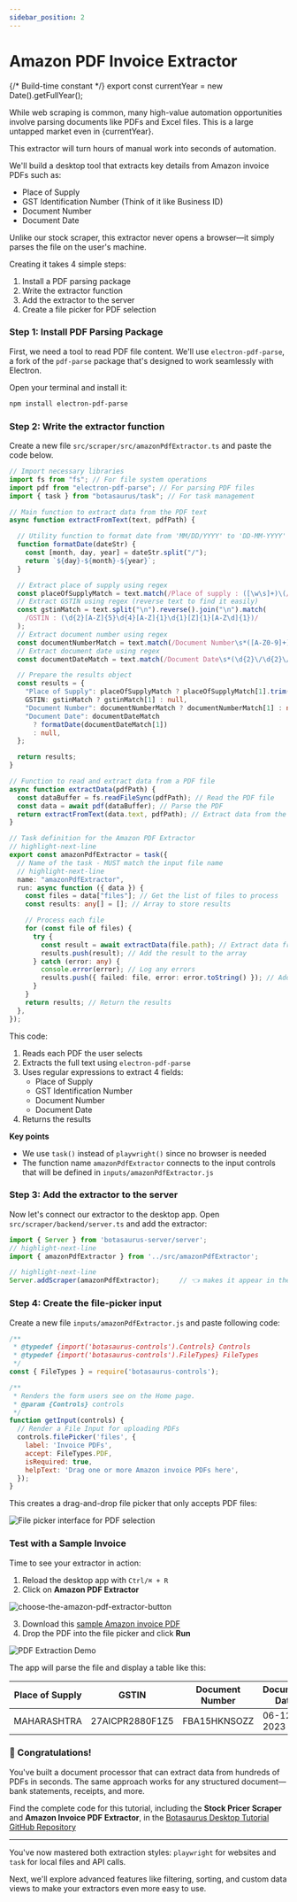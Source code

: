 ```yaml
---
sidebar_position: 2
---
```



# Amazon PDF Invoice Extractor

{/* Build-time constant */}
export const currentYear = new Date().getFullYear();

While web scraping is common, many high-value automation opportunities involve parsing documents like PDFs and Excel files. This is a large untapped market even in {currentYear}.

This extractor will turn hours of manual work into seconds of automation.

We'll build a desktop tool that extracts key details from Amazon invoice PDFs such as:

- Place of Supply
- GST Identification Number (Think of it like Business ID)
- Document Number
- Document Date

Unlike our stock scraper, this extractor never opens a browser—it simply parses the file on the user's machine.

Creating it takes 4 simple steps:

1. Install a PDF parsing package
2. Write the extractor function
3. Add the extractor to the server
4. Create a file picker for PDF selection

### Step 1: Install PDF Parsing Package

First, we need a tool to read PDF file content. We'll use `electron-pdf-parse`, a fork of the `pdf-parse` package that's designed to work seamlessly with Electron.

Open your terminal and install it:

```bash
npm install electron-pdf-parse
```

### Step 2: Write the extractor function

Create a new file `src/scraper/src/amazonPdfExtractor.ts` and paste the code below.

```ts title="src/scraper/src/amazonPdfExtractor.ts"
// Import necessary libraries
import fs from "fs"; // For file system operations
import pdf from "electron-pdf-parse"; // For parsing PDF files
import { task } from "botasaurus/task"; // For task management

// Main function to extract data from the PDF text
async function extractFromText(text, pdfPath) {

  // Utility function to format date from 'MM/DD/YYYY' to 'DD-MM-YYYY'
  function formatDate(dateStr) {
    const [month, day, year] = dateStr.split("/");
    return `${day}-${month}-${year}`;
  }

  // Extract place of supply using regex
  const placeOfSupplyMatch = text.match(/Place of supply : ([\w\s]+)\(/);
  // Extract GSTIN using regex (reverse text to find it easily)
  const gstinMatch = text.split("\n").reverse().join("\n").match(
    /GSTIN : (\d{2}[A-Z]{5}\d{4}[A-Z]{1}\d{1}[Z]{1}[A-Z\d]{1})/
  );
  // Extract document number using regex
  const documentNumberMatch = text.match(/Document Number\s*([A-Z0-9]+)/);
  // Extract document date using regex
  const documentDateMatch = text.match(/Document Date\s*(\d{2}\/\d{2}\/\d{4})/);

  // Prepare the results object
  const results = {
    "Place of Supply": placeOfSupplyMatch ? placeOfSupplyMatch[1].trim() : null,
    GSTIN: gstinMatch ? gstinMatch[1] : null,
    "Document Number": documentNumberMatch ? documentNumberMatch[1] : null,
    "Document Date": documentDateMatch
      ? formatDate(documentDateMatch[1])
      : null,
  };

  return results;
}

// Function to read and extract data from a PDF file
async function extractData(pdfPath) {
  const dataBuffer = fs.readFileSync(pdfPath); // Read the PDF file
  const data = await pdf(dataBuffer); // Parse the PDF
  return extractFromText(data.text, pdfPath); // Extract data from the parsed text
}

// Task definition for the Amazon PDF Extractor
// highlight-next-line
export const amazonPdfExtractor = task({
  // Name of the task - MUST match the input file name
  // highlight-next-line
  name: "amazonPdfExtractor", 
  run: async function ({ data }) {
    const files = data["files"]; // Get the list of files to process
    const results: any[] = []; // Array to store results

    // Process each file
    for (const file of files) {
      try {
        const result = await extractData(file.path); // Extract data from the PDF
        results.push(result); // Add the result to the array
      } catch (error: any) {
        console.error(error); // Log any errors
        results.push({ failed: file, error: error.toString() }); // Add error details to results
      }
    }
    return results; // Return the results
  },
});
```

This code:
1. Reads each PDF the user selects
2. Extracts the full text using `electron-pdf-parse`
3. Uses regular expressions to extract 4 fields:
    - Place of Supply
    - GST Identification Number
    - Document Number
    - Document Date
4. Returns the results

**Key points**
- We use `task()` instead of `playwright()` since no browser is needed
- The function name `amazonPdfExtractor` connects to the input controls that will be defined in `inputs/amazonPdfExtractor.js`

### Step 3: Add the extractor to the server

Now let's connect our extractor to the desktop app. Open `src/scraper/backend/server.ts` and add the extractor:

```ts title="src/scraper/backend/server.ts"
import { Server } from 'botasaurus-server/server';
// highlight-next-line
import { amazonPdfExtractor } from '../src/amazonPdfExtractor';

// highlight-next-line
Server.addScraper(amazonPdfExtractor);     // 👈 makes it appear in the UI
```

### Step 4: Create the file-picker input

Create a new file `inputs/amazonPdfExtractor.js` and paste following code:

```js title="inputs/amazonPdfExtractor.js"
/**
 * @typedef {import('botasaurus-controls').Controls} Controls
 * @typedef {import('botasaurus-controls').FileTypes} FileTypes
 */
const { FileTypes } = require('botasaurus-controls');

/**
 * Renders the form users see on the Home page.
 * @param {Controls} controls
 */
function getInput(controls) {
  // Render a File Input for uploading PDFs
  controls.filePicker('files', {
    label: 'Invoice PDFs',
    accept: FileTypes.PDF,
    isRequired: true,
    helpText: 'Drag one or more Amazon invoice PDFs here',
  });
}
```

This creates a drag-and-drop file picker that only accepts PDF files:

![File picker interface for PDF selection](https://raw.githubusercontent.com/omkarcloud/botasaurus/master/images/pdf-file-picker.png)

### Test with a Sample Invoice

Time to see your extractor in action:

1. Reload the desktop app with `Ctrl/⌘ + R`
2. Click on **Amazon PDF Extractor**

![choose-the-amazon-pdf-extractor-button](https://raw.githubusercontent.com/omkarcloud/botasaurus/master/images/choose-the-amazon-pdf-extractor-button.png)

3. Download this [sample Amazon invoice PDF](https://raw.githubusercontent.com/omkarcloud/botasaurus-desktop-tutorial/master/test/sample-invoice.pdf)
4. Drop the PDF into the file picker and click **Run**

![PDF Extraction Demo](https://raw.githubusercontent.com/omkarcloud/botasaurus/master/images/pdf-extract-preview.gif)

The app will parse the file and display a table like this:

| Place of Supply | GSTIN              | Document Number | Document Date |
|-----------------|--------------------|-----------------|---------------|
| MAHARASHTRA     | 27AICPR2880F1Z5    | FBA15HKNSOZZ   | 06-12-2023    |

### 🎉 Congratulations!

You've built a document processor that can extract data from hundreds of PDFs in seconds. The same approach works for any structured document—bank statements, receipts, and more.

Find the complete code for this tutorial, including the **Stock Pricer Scraper** and **Amazon Invoice PDF Extractor**, in the [Botasaurus Desktop Tutorial GitHub Repository](https://github.com/omkarcloud/botasaurus-desktop-tutorial)

---

You've now mastered both extraction styles: `playwright` for websites and `task` for local files and API calls.

Next, we'll explore advanced features like filtering, sorting, and custom data views to make your extractors even more easy to use.
